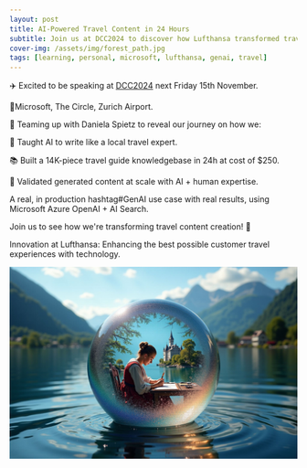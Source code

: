 ```yaml
---
layout: post
title: AI-Powered Travel Content in 24 Hours
subtitle: Join us at DCC2024 to discover how Lufthansa transformed travel guides using Azure OpenAI
cover-img: /assets/img/forest_path.jpg
tags: [learning, personal, microsoft, lufthansa, genai, travel]
---
```

<!-- Original LinkedIn post: https://www.linkedin.com/posts/activity-7260597763950743552-3JYt -->

✈️ Excited to be speaking at [DCC2024](https://discover.swiss/events/dcc24-4-digital-competence-circle) next Friday 15th November.

📍Microsoft, The Circle, Zurich Airport.

🤝 Teaming up with Daniela Spietz to reveal our journey on how we:

🤖 Taught AI to write like a local travel expert.

📚 Built a 14K-piece travel guide knowledgebase in 24h at cost of $250.

🎯 Validated generated content at scale with AI + human expertise.

A real, in production hashtag#GenAI use case with real results, using Microsoft Azure OpenAI + AI Search.

Join us to see how we're transforming travel content creation! 🚀

Innovation at Lufthansa: Enhancing the best possible customer travel experiences with technology.

![](../assets/img/discover-swiss.jpg)